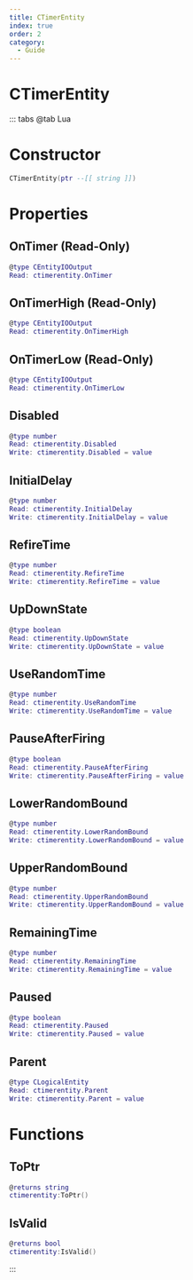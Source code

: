 ```yaml
---
title: CTimerEntity
index: true
order: 2
category:
  - Guide
---
```


# CTimerEntity

::: tabs
@tab Lua
# Constructor
```lua
CTimerEntity(ptr --[[ string ]])
```
# Properties
## OnTimer (Read-Only)
```lua
@type CEntityIOOutput
Read: ctimerentity.OnTimer
```
## OnTimerHigh (Read-Only)
```lua
@type CEntityIOOutput
Read: ctimerentity.OnTimerHigh
```
## OnTimerLow (Read-Only)
```lua
@type CEntityIOOutput
Read: ctimerentity.OnTimerLow
```
## Disabled 
```lua
@type number
Read: ctimerentity.Disabled
Write: ctimerentity.Disabled = value
```
## InitialDelay 
```lua
@type number
Read: ctimerentity.InitialDelay
Write: ctimerentity.InitialDelay = value
```
## RefireTime 
```lua
@type number
Read: ctimerentity.RefireTime
Write: ctimerentity.RefireTime = value
```
## UpDownState 
```lua
@type boolean
Read: ctimerentity.UpDownState
Write: ctimerentity.UpDownState = value
```
## UseRandomTime 
```lua
@type number
Read: ctimerentity.UseRandomTime
Write: ctimerentity.UseRandomTime = value
```
## PauseAfterFiring 
```lua
@type boolean
Read: ctimerentity.PauseAfterFiring
Write: ctimerentity.PauseAfterFiring = value
```
## LowerRandomBound 
```lua
@type number
Read: ctimerentity.LowerRandomBound
Write: ctimerentity.LowerRandomBound = value
```
## UpperRandomBound 
```lua
@type number
Read: ctimerentity.UpperRandomBound
Write: ctimerentity.UpperRandomBound = value
```
## RemainingTime 
```lua
@type number
Read: ctimerentity.RemainingTime
Write: ctimerentity.RemainingTime = value
```
## Paused 
```lua
@type boolean
Read: ctimerentity.Paused
Write: ctimerentity.Paused = value
```
## Parent 
```lua
@type CLogicalEntity
Read: ctimerentity.Parent
Write: ctimerentity.Parent = value
```
# Functions
## ToPtr
```lua
@returns string
ctimerentity:ToPtr()
```
## IsValid
```lua
@returns bool
ctimerentity:IsValid()
```

:::